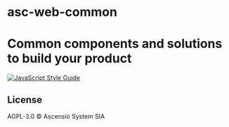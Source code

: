 # asc-web-common

# Common components and solutions to build your product

>

[![JavaScript Style Guide](https://img.shields.io/badge/code_style-standard-brightgreen.svg)](https://standardjs.com)

## License

AGPL-3.0 © Ascensio System SIA
